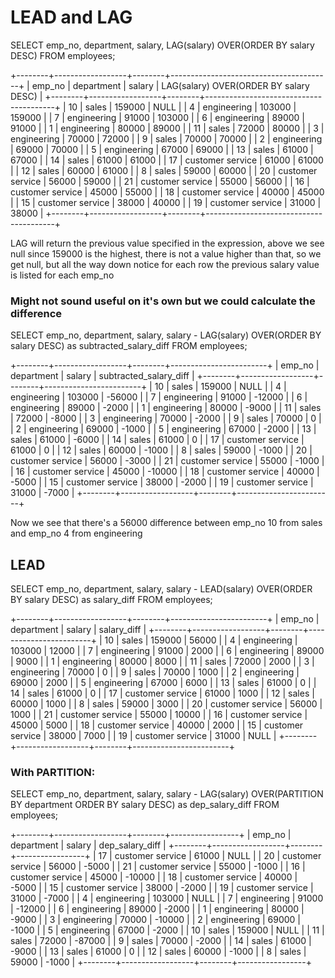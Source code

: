 # LEAD and LAG

SELECT 
    emp_no,
    department,
    salary,
    LAG(salary) OVER(ORDER BY salary DESC)
FROM employees;

+--------+------------------+--------+----------------------------------------+
| emp_no | department       | salary | LAG(salary) OVER(ORDER BY salary DESC) |
+--------+------------------+--------+----------------------------------------+
|     10 | sales            | 159000 |                                   NULL |
|      4 | engineering      | 103000 |                                 159000 |
|      7 | engineering      |  91000 |                                 103000 |
|      6 | engineering      |  89000 |                                  91000 |
|      1 | engineering      |  80000 |                                  89000 |
|     11 | sales            |  72000 |                                  80000 |
|      3 | engineering      |  70000 |                                  72000 |
|      9 | sales            |  70000 |                                  70000 |
|      2 | engineering      |  69000 |                                  70000 |
|      5 | engineering      |  67000 |                                  69000 |
|     13 | sales            |  61000 |                                  67000 |
|     14 | sales            |  61000 |                                  61000 |
|     17 | customer service |  61000 |                                  61000 |
|     12 | sales            |  60000 |                                  61000 |
|      8 | sales            |  59000 |                                  60000 |
|     20 | customer service |  56000 |                                  59000 |
|     21 | customer service |  55000 |                                  56000 |
|     16 | customer service |  45000 |                                  55000 |
|     18 | customer service |  40000 |                                  45000 |
|     15 | customer service |  38000 |                                  40000 |
|     19 | customer service |  31000 |                                  38000 |
+--------+------------------+--------+----------------------------------------+

LAG will return the previous value specified in the expression, above we see null since 159000 is the highest, there is not a value higher than that, so we get null, but all the way down notice for each row the previous salary value is listed for each emp_no 

### Might not sound useful on it's own but we could calculate the difference 

SELECT 
    emp_no,
    department,
    salary,
    salary - LAG(salary) OVER(ORDER BY salary DESC) as subtracted_salary_diff
FROM employees;

+--------+------------------+--------+------------------------+
| emp_no | department       | salary | subtracted_salary_diff |
+--------+------------------+--------+------------------------+
|     10 | sales            | 159000 |                   NULL |
|      4 | engineering      | 103000 |                 -56000 |
|      7 | engineering      |  91000 |                 -12000 |
|      6 | engineering      |  89000 |                  -2000 |
|      1 | engineering      |  80000 |                  -9000 |
|     11 | sales            |  72000 |                  -8000 |
|      3 | engineering      |  70000 |                  -2000 |
|      9 | sales            |  70000 |                      0 |
|      2 | engineering      |  69000 |                  -1000 |
|      5 | engineering      |  67000 |                  -2000 |
|     13 | sales            |  61000 |                  -6000 |
|     14 | sales            |  61000 |                      0 |
|     17 | customer service |  61000 |                      0 |
|     12 | sales            |  60000 |                  -1000 |
|      8 | sales            |  59000 |                  -1000 |
|     20 | customer service |  56000 |                  -3000 |
|     21 | customer service |  55000 |                  -1000 |
|     16 | customer service |  45000 |                 -10000 |
|     18 | customer service |  40000 |                  -5000 |
|     15 | customer service |  38000 |                  -2000 |
|     19 | customer service |  31000 |                  -7000 |
+--------+------------------+--------+------------------------+

Now we see that there's a 56000 difference between emp_no 10 from sales and emp_no 4 from engineering

## LEAD 

SELECT 
    emp_no,
    department,
    salary,
    salary - LEAD(salary) OVER(ORDER BY salary DESC) as salary_diff
FROM employees;

+--------+------------------+--------+------------------------+
| emp_no | department       | salary | salary_diff            |
+--------+------------------+--------+------------------------+
|     10 | sales            | 159000 |                  56000 |
|      4 | engineering      | 103000 |                  12000 |
|      7 | engineering      |  91000 |                   2000 |
|      6 | engineering      |  89000 |                   9000 |
|      1 | engineering      |  80000 |                   8000 |
|     11 | sales            |  72000 |                   2000 |
|      3 | engineering      |  70000 |                      0 |
|      9 | sales            |  70000 |                   1000 |
|      2 | engineering      |  69000 |                   2000 |
|      5 | engineering      |  67000 |                   6000 |
|     13 | sales            |  61000 |                      0 |
|     14 | sales            |  61000 |                      0 |
|     17 | customer service |  61000 |                   1000 |
|     12 | sales            |  60000 |                   1000 |
|      8 | sales            |  59000 |                   3000 |
|     20 | customer service |  56000 |                   1000 |
|     21 | customer service |  55000 |                  10000 |
|     16 | customer service |  45000 |                   5000 |
|     18 | customer service |  40000 |                   2000 |
|     15 | customer service |  38000 |                   7000 |
|     19 | customer service |  31000 |                   NULL |
+--------+------------------+--------+------------------------+

### With PARTITION:

SELECT 
    emp_no,
    department,
    salary,
    salary - LAG(salary) OVER(PARTITION BY department ORDER BY salary DESC) as dep_salary_diff
FROM employees;

+--------+------------------+--------+-----------------+
| emp_no | department       | salary | dep_salary_diff |
+--------+------------------+--------+-----------------+
|     17 | customer service |  61000 |            NULL |
|     20 | customer service |  56000 |           -5000 |
|     21 | customer service |  55000 |           -1000 |
|     16 | customer service |  45000 |          -10000 |
|     18 | customer service |  40000 |           -5000 |
|     15 | customer service |  38000 |           -2000 |
|     19 | customer service |  31000 |           -7000 |
|      4 | engineering      | 103000 |            NULL |
|      7 | engineering      |  91000 |          -12000 |
|      6 | engineering      |  89000 |           -2000 |
|      1 | engineering      |  80000 |           -9000 |
|      3 | engineering      |  70000 |          -10000 |
|      2 | engineering      |  69000 |           -1000 |
|      5 | engineering      |  67000 |           -2000 |
|     10 | sales            | 159000 |            NULL |
|     11 | sales            |  72000 |          -87000 |
|      9 | sales            |  70000 |           -2000 |
|     14 | sales            |  61000 |           -9000 |
|     13 | sales            |  61000 |               0 |
|     12 | sales            |  60000 |           -1000 |
|      8 | sales            |  59000 |           -1000 |
+--------+------------------+--------+-----------------+
